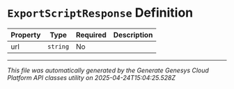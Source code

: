 # `ExportScriptResponse` Definition

| Property | Type | Required | Description |
|----------|------|----------|-------------|
| url | `string` | No |  |

---

*This file was automatically generated by the Generate Genesys Cloud Platform API classes utility on 2025-04-24T15:04:25.528Z*